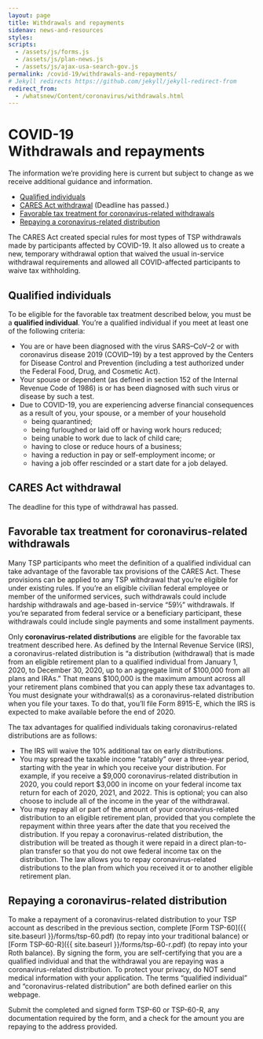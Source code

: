 ```yaml
---
layout: page
title: Withdrawals and repayments
sidenav: news-and-resources
styles:
scripts:
  - /assets/js/forms.js
  - /assets/js/plan-news.js
  - /assets/js/ajax-usa-search-gov.js
permalink: /covid-19/withdrawals-and-repayments/
# Jekyll redirects https://github.com/jekyll/jekyll-redirect-from
redirect_from:
  - /whatsnew/Content/coronavirus/withdrawals.html
---
```

<h1><div class="nav-header">COVID-19</div>Withdrawals and repayments</h1>

The information we’re providing here is current but subject to change as we receive additional guidance and information.

- [Qualified individuals](#qualified-individuals)
- [CARES Act withdrawal](#cares-act-withdrawal) (Deadline has passed.)
- [Favorable tax treatment for coronavirus-related withdrawals](#favorable-tax-treatment-for-coronavirus-related-withdrawals)
- [Repaying a coronavirus-related distribution](#repaying-a-coronavirus-related-distribution)

The CARES Act created special rules for most types of TSP withdrawals made by participants affected by COVID-19. It also allowed us to create a new, temporary withdrawal option that waived the usual in-service withdrawal requirements and allowed all COVID-affected participants to waive tax withholding.

## Qualified individuals

To be eligible for the favorable tax treatment described below, you must be a **qualified individual**. You’re a qualified individual if you meet at least one of the following criteria:

- You are or have been diagnosed with the virus SARS–CoV–2 or with coronavirus disease 2019 (COVID–19) by a test approved by the Centers for Disease Control and Prevention (including a test authorized under the Federal Food, Drug, and Cosmetic Act).
- Your spouse or dependent (as defined in section 152 of the Internal Revenue Code of 1986) is or has been diagnosed with such virus or disease by such a test.
- Due to COVID-19, you are experiencing adverse financial consequences as a result of you, your spouse, or a member of your household
  - being quarantined;
  - being furloughed or laid off or having work hours reduced;
  - being unable to work due to lack of child care;
  - having to close or reduce hours of a business;
  - having a reduction in pay or self-employment income; or
  - having a job offer rescinded or a start date for a job delayed.

## CARES Act withdrawal

The deadline for this type of withdrawal has passed.

## Favorable tax treatment for coronavirus-related withdrawals

Many TSP participants who meet the definition of a qualified individual can take advantage of the favorable tax provisions of the CARES Act. These provisions can be applied to any TSP withdrawal that you’re eligible for under existing rules. If you’re an eligible civilian federal employee or member of the uniformed services, such withdrawals could include hardship withdrawals and age-based in-service “59½” withdrawals. If you’re separated from federal service or a beneficiary participant, these withdrawals could include single payments and some installment payments.

Only **coronavirus-related distributions** are eligible for the favorable tax treatment described here. As defined by the Internal Revenue Service (IRS), a coronavirus-related distribution is “a distribution (withdrawal) that is made from an eligible retirement plan to a qualified individual from January 1, 2020, to December 30, 2020, up to an aggregate limit of $100,000 from all plans and IRAs.” That means $100,000 is the maximum amount across all your retirement plans combined that you can apply these tax advantages to. You must designate your withdrawal(s) as a coronavirus-related distribution when you file your taxes. To do that, you’ll file Form 8915-E, which the IRS is expected to make available before the end of 2020.

The tax advantages for qualified individuals taking coronavirus-related distributions are as follows:

- The IRS will waive the 10% additional tax on early distributions.
- You may spread the taxable income “ratably” over a three-year period, starting with the year in which you receive your distribution. For example, if you receive a $9,000 coronavirus-related distribution in 2020, you could report $3,000 in income on your federal income tax return for each of 2020, 2021, and 2022. This is optional; you can also choose to include all of the income in the year of the withdrawal.
- You may repay all or part of the amount of your coronavirus-related distribution to an eligible retirement plan, provided that you complete the repayment within three years after the date that you received the distribution. If you repay a coronavirus-related distribution, the distribution will be treated as though it were repaid in a direct plan-to-plan transfer so that you do not owe federal income tax on the distribution. The law allows you to repay coronavirus-related distributions to the plan from which you received it or to another eligible retirement plan.

## Repaying a coronavirus-related distribution

To make a repayment of a coronavirus-related distribution to your TSP account as described in the previous section, complete [Form TSP-60]({{ site.baseurl }}/forms/tsp-60.pdf) (to repay into your traditional balance) or [Form TSP-60-R]({{ site.baseurl }}/forms/tsp-60-r.pdf) (to repay into your Roth balance). By signing the form, you are self-certifying that you are a qualified individual and that the withdrawal you are repaying was a coronavirus-related distribution. To protect your privacy, do NOT send medical information with your application. The terms “qualified individual” and “coronavirus-related distribution” are both defined earlier on this webpage.

Submit the completed and signed form TSP-60 or TSP-60-R, any documentation required by the form, and a check for the amount you are repaying to the address provided.
